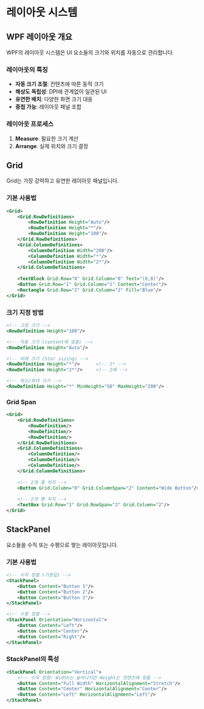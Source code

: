 # 레이아웃 시스템

## WPF 레이아웃 개요

WPF의 레이아웃 시스템은 UI 요소들의 크기와 위치를 자동으로 관리합니다.

### 레이아웃의 특징
- **자동 크기 조절**: 컨텐츠에 따른 동적 크기
- **해상도 독립성**: DPI에 관계없이 일관된 UI
- **유연한 배치**: 다양한 화면 크기 대응
- **중첩 가능**: 레이아웃 패널 조합

### 레이아웃 프로세스
1. **Measure**: 필요한 크기 계산
2. **Arrange**: 실제 위치와 크기 결정

## Grid

Grid는 가장 강력하고 유연한 레이아웃 패널입니다.

### 기본 사용법
```xml
<Grid>
    <Grid.RowDefinitions>
        <RowDefinition Height="Auto"/>
        <RowDefinition Height="*"/>
        <RowDefinition Height="100"/>
    </Grid.RowDefinitions>
    <Grid.ColumnDefinitions>
        <ColumnDefinition Width="200"/>
        <ColumnDefinition Width="*"/>
        <ColumnDefinition Width="2*"/>
    </Grid.ColumnDefinitions>
    
    <TextBlock Grid.Row="0" Grid.Column="0" Text="(0,0)"/>
    <Button Grid.Row="1" Grid.Column="1" Content="Center"/>
    <Rectangle Grid.Row="2" Grid.Column="2" Fill="Blue"/>
</Grid>
```

### 크기 지정 방법
```xml
<!-- 고정 크기 -->
<RowDefinition Height="100"/>

<!-- 자동 크기 (content에 맞춤) -->
<RowDefinition Height="Auto"/>

<!-- 비례 크기 (Star sizing) -->
<RowDefinition Height="*"/>      <!-- 1* -->
<RowDefinition Height="2*"/>     <!-- 2배 -->

<!-- 최소/최대 크기 -->
<RowDefinition Height="*" MinHeight="50" MaxHeight="200"/>
```

### Grid Span
```xml
<Grid>
    <Grid.RowDefinitions>
        <RowDefinition/>
        <RowDefinition/>
        <RowDefinition/>
    </Grid.RowDefinitions>
    <Grid.ColumnDefinitions>
        <ColumnDefinition/>
        <ColumnDefinition/>
        <ColumnDefinition/>
    </Grid.ColumnDefinitions>
    
    <!-- 2개 열 차지 -->
    <Button Grid.Column="0" Grid.ColumnSpan="2" Content="Wide Button"/>
    
    <!-- 2개 행 차지 -->
    <TextBox Grid.Row="1" Grid.RowSpan="2" Grid.Column="2"/>
</Grid>
```

## StackPanel

요소들을 수직 또는 수평으로 쌓는 레이아웃입니다.

### 기본 사용법
```xml
<!-- 수직 정렬 (기본값) -->
<StackPanel>
    <Button Content="Button 1"/>
    <Button Content="Button 2"/>
    <Button Content="Button 3"/>
</StackPanel>

<!-- 수평 정렬 -->
<StackPanel Orientation="Horizontal">
    <Button Content="Left"/>
    <Button Content="Center"/>
    <Button Content="Right"/>
</StackPanel>
```

### StackPanel의 특성
```xml
<StackPanel Orientation="Vertical">
    <!-- 수직 방향: Width는 늘어나지만 Height는 컨텐츠에 맞춤 -->
    <Button Content="Full Width" HorizontalAlignment="Stretch"/>
    <Button Content="Center" HorizontalAlignment="Center"/>
    <Button Content="Left" HorizontalAlignment="Left"/>
</StackPanel>
```